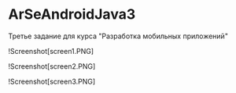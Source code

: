 # ArSeAndroidJava3
Третье задание для курса "Разработка мобильных приложений"

!Screenshot[screen1.PNG]

!Screenshot[screen2.PNG]

!Screenshot[screen3.PNG]
